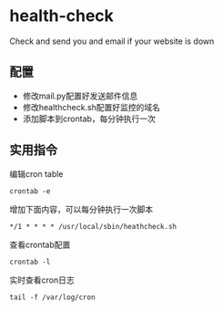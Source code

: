 # health-check
Check and send you and email if your website is down


## 配置

* 修改mail.py配置好发送邮件信息
* 修改healthcheck.sh配置好监控的域名
* 添加脚本到crontab，每分钟执行一次

## 实用指令

编辑cron table

`crontab -e`

增加下面内容，可以每分钟执行一次脚本

`*/1 * * * * /usr/local/sbin/heathcheck.sh`

查看crontab配置

`crontab -l`


实时查看cron日志

`tail -f /var/log/cron`